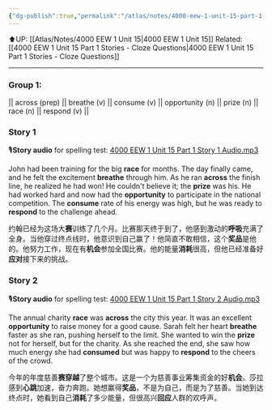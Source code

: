 ```yaml
---
{"dg-publish":true,"permalink":"/atlas/notes/4000-eew-1-unit-15-part-1-stories/","noteIcon":""}
---
```


⬆️UP: [[Atlas/Notes/4000 EEW 1 Unit 15\|4000 EEW 1 Unit 15]]
Related: [[4000 EEW 1 Unit 15 Part 1 Stories - Cloze Questions\|4000 EEW 1 Unit 15 Part 1 Stories - Cloze Questions]]

---
### Group 1: 
|| across (prep) || breathe (v) || consume (v) || opportunity (n) ||  prize (n) || race (n) || respond (v) ||

### Story 1
🎙️**Story audio** for spelling test: [4000 EEW 1 Unit 15 Part 1 Story 1 Audio.mp3](https://drive.google.com/file/d/1VhtAD2LZ1Csf7qtHeNWyC1-kPNPnqZs3/view?usp=drive_link)

John had been training for the big **race** for months. The day finally came, and he felt the excitement **breathe** through him. As he ran **across** the finish line, he realized he had won! He couldn't believe it; the **prize** was his. He had worked hard and now had the **opportunity** to participate in the national competition. The **consume** rate of his energy was high, but he was ready to **respond** to the challenge ahead.

约翰已经为这场大**赛**训练了几个月。比赛那天终于到了，他感到激动的**呼吸**充满了全身。当他穿过终点线时，他意识到自己赢了！他简直不敢相信，这个**奖品**是他的。他努力工作，现在有**机会**参加全国比赛。他的能量**消耗**很高，但他已经准备好**应对**接下来的挑战。

### Story 2
🎙️**Story audio** for spelling test: [4000 EEW 1 Unit 15 Part 1 Story 2 Audio.mp3](https://drive.google.com/file/d/1AdlEfLn3T95EqF7QWW0ZkMTQrbl5hY0e/view?usp=drive_link)

The annual charity **race** was **across** the city this year. It was an excellent **opportunity** to raise money for a good cause. Sarah felt her heart **breathe** faster as she ran, pushing herself to the limit. She wanted to win the **prize** not for herself, but for the charity. As she reached the end, she saw how much energy she had **consumed** but was happy to **respond** to the cheers of the crowd.

今年的年度慈善**赛穿越**了整个城市。这是一个为慈善事业筹集资金的好**机会**。莎拉感到**心跳**加速，奋力奔跑。她想赢得**奖品**，不是为自己，而是为了慈善。当她到达终点时，她看到自己**消耗**了多少能量，但很高兴**回应**人群的欢呼声。

